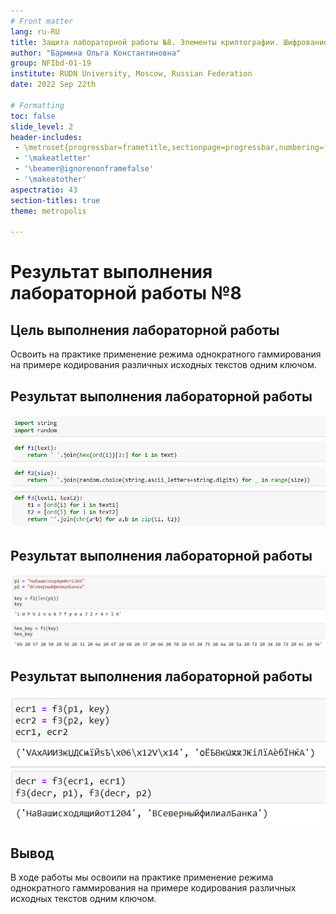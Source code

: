 ```yaml
---
# Front matter
lang: ru-RU
title: Защита лабораторной работы №8. Элементы криптографии. Шифрование (кодирование) различных исходных текстов одним ключом
author: "Бармина Ольга Константиновна"
group: NFIbd-01-19
institute: RUDN University, Moscow, Russian Federation
date: 2022 Sep 22th

# Formatting
toc: false
slide_level: 2
header-includes: 
 - \metroset{progressbar=frametitle,sectionpage=progressbar,numbering=fraction}
 - '\makeatletter'
 - '\beamer@ignorenonframefalse'
 - '\makeatother'
aspectratio: 43
section-titles: true
theme: metropolis

---
```


# Результат выполнения лабораторной работы №8

## Цель выполнения лабораторной работы 

Освоить на практике применение режима однократного гаммирования
на примере кодирования различных исходных текстов одним ключом.

## Результат выполнения лабораторной работы

![рис 1. функции](images/1.jpg)

## Результат выполнения лабораторной работы

![рис 2. создание ключа](images/2.jpg)

## Результат выполнения лабораторной работы

![рис 3. шифрование](images/3.jpg)


## Вывод 

В ходе работы мы освоили на практике применение режима однократного гаммирования на примере кодирования различных исходных текстов одним ключом.